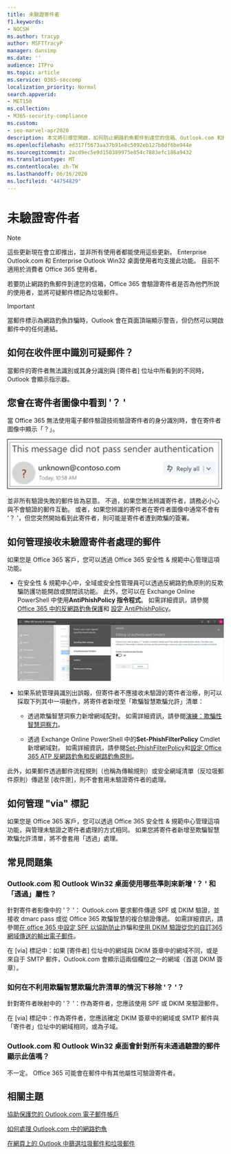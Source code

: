 ```yaml
---
title: 未驗證寄件者
f1.keywords:
- NOCSH
ms.author: tracyp
author: MSFTTracyP
manager: dansimp
ms.date: ''
audience: ITPro
ms.topic: article
ms.service: O365-seccomp
localization_priority: Normal
search.appverid:
- MET150
ms.collection:
- M365-security-compliance
ms.custom:
- seo-marvel-apr2020
description: 本文將引導您開啟，如何防止網路釣魚郵件到達您的信箱、Outlook.com 和網頁型 Outlook。
ms.openlocfilehash: ed317f5673aa37b91e8c5092eb127b8df6be944e
ms.sourcegitcommit: 2acd9ec5e9d150389975e854c7883efc186a9432
ms.translationtype: MT
ms.contentlocale: zh-TW
ms.lasthandoff: 06/16/2020
ms.locfileid: "44754829"
---
```

# <a name="unverified-sender"></a>未驗證寄件者

> [!NOTE]
> 這些更新現在會立即推出，並非所有使用者都能使用這些更新。 Enterprise Outlook.com 和 Enterprise Outlook Win32 桌面使用者均支援此功能。 目前不適用於消費者 Office 365 使用者。

若要防止網路釣魚郵件到達您的信箱，Office 365 會驗證寄件者是否為他們所說的使用者，並將可疑郵件標記為垃圾郵件。

> [!IMPORTANT]
> 當郵件標示為網路釣魚詐騙時，Outlook 會在頁面頂端顯示警告，但仍然可以開啟郵件中的任何連結。

## <a name="how-can-i-identify-a-suspicious-message-in-my-inbox"></a>如何在收件匣中識別可疑郵件？

當郵件的寄件者無法識別或其身分識別與 [寄件者] 位址中所看到的不同時，Outlook 會顯示指示器。

## <a name="you-see-a--in-the-sender-image"></a>您會在寄件者圖像中看到 '？ '

當 Office 365 無法使用電子郵件驗證技術驗證寄件者的身分識別時，會在寄件者圖像中顯示「？」。

![郵件未通過驗證](../../media/message-did-not-pass-verification.jpg)

並非所有驗證失敗的郵件皆為惡意。 不過，如果您無法辨識寄件者，請務必小心與不會驗證的郵件互動。 或者，如果您辨識的寄件者在寄件者圖像中通常不會有 '？ '，但您突然開始看到此寄件者，則可能是寄件者遭到欺騙的簽署。

## <a name="how-to-manage-which-messages-receive-the-unverified-sender-treatment"></a>如何管理接收未驗證寄件者處理的郵件 

如果您是 Office 365 客戶，您可以透過 Office 365 安全性 & 規範中心管理這項功能。

- 在安全性 & 規範中心中，全域或安全性管理員可以透過反網路釣魚原則的反欺騙防護功能開啟或關閉該功能。 此外，您可以在 Exchange Online PowerShell 中使用**AntiPhishPolicy 指令程式**。 如需詳細資訊，請參閱[Office 365 中的反網路釣魚保護](anti-phishing-protection.md)和 [設定 AntiPhishPolicy](https://docs.microsoft.com/powershell/module/exchange/set-antiphishpolicy)。

    ![編輯圖形介面中未經驗證的寄件者。](../../media/unverified-sender-article-editing-unauthenticated-senders.jpg)

- 如果系統管理員識別出誤報，但寄件者不應接收未驗證的寄件者治療，則可以採取下列其中一項動作，將寄件者新增至「欺騙智慧欺騙允許」清單：

  - 透過欺騙智慧洞察力新增網域配對。 如需詳細資訊，請參閱[演練：欺騙性智慧洞察力](walkthrough-spoof-intelligence-insight.md)。

  - 透過 Exchange Online PowerShell 中的**Set-PhishFilterPolicy** Cmdlet 新增網域對。 如需詳細資訊，請參閱[Set-PhishFilterPolicy](https://docs.microsoft.com/powershell/module/exchange/set-phishfilterpolicy)和[設定 Office 365 ATP 反網路釣魚和反網路釣魚原則](set-up-anti-phishing-policies.md)。

此外，如果郵件透過郵件流程規則（也稱為傳輸規則）或安全網域清單（反垃圾郵件原則）傳遞至 [收件匣]，則不會套用未驗證寄件者的處理。

## <a name="how-to-manage-the-via-tag"></a>如何管理 "via" 標記 

如果您是 Office 365 客戶，您可以透過 Office 365 安全性 & 規範中心管理這項功能，與管理未驗證之寄件者處理的方式相同。 如果您將寄件者新增至欺騙智慧欺騙允許清單，將不會套用「透過」處理。

## <a name="frequently-asked-questions"></a>常見問題集

### <a name="what-criteria-does-outlookcom-and-outlook-win32-desktop-use-to-add-the--and-the-via-properties"></a>Outlook.com 和 Outlook Win32 桌面使用哪些準則來新增 '？ ' 和「透過」屬性？

針對寄件者影像中的 '？ '： Outlook.com 要求郵件傳遞 SPF 或 DKIM 驗證，並接收 dmarc pass 或從 Office 365 欺騙智慧的複合驗證傳遞。 如需詳細資訊，請參閱[在 office 365 中設定 SPF 以協助防止](set-up-spf-in-office-365-to-help-prevent-spoofing.md)詐騙和[使用 DKIM 驗證從您的自訂365網域傳送的輸出電子郵件](use-dkim-to-validate-outbound-email.md)。

在 [via] 標記中：如果 [寄件者] 位址中的網域與 DKIM 簽章中的網域不同，或是來自于 SMTP 郵件，Outlook.com 會顯示這兩個欄位之一的網域（首選 DKIM 簽章）。

### <a name="how-do-i-remove-the--without-utilizing-the-spoof-intelligence-spoof-allow-list"></a>如何在不利用欺騙智慧欺騙允許清單的情況下移除 '？ '？

針對寄件者映射中的 '？ '：作為寄件者，您應該使用 SPF 或 DKIM 來驗證郵件。

在 [via] 標記中：作為寄件者，您應該確定 DKIM 簽章中的網域或 SMTP 郵件與「寄件者」位址中的網域相同，或為子域。

### <a name="do-outlookcom-and-outlook-win32-desktop-show-this-for-every-message-that-doesnt-pass-authentication"></a>Outlook.com 和 Outlook Win32 桌面會針對所有未通過驗證的郵件顯示此值嗎？

不一定。 Office 365 可能會在郵件中有其他屬性可驗證寄件者。

## <a name="related-topics"></a>相關主題

[協助保護您的 Outlook.com 電子郵件帳戶](https://support.microsoft.com/office/a4f20fc5-4307-4ece-8231-6d4d4bd8a9ba)

[如何處理 Outlook.com 中的網路釣魚](https://support.microsoft.com/office/0d882ea5-eedc-4bed-aebc-079ffa1105a3)

[在網頁上的 Outlook 中篩選垃圾郵件和垃圾郵件](https://support.microsoft.com/office/db786e79-54e2-40cc-904f-d89d57b7f41d)
